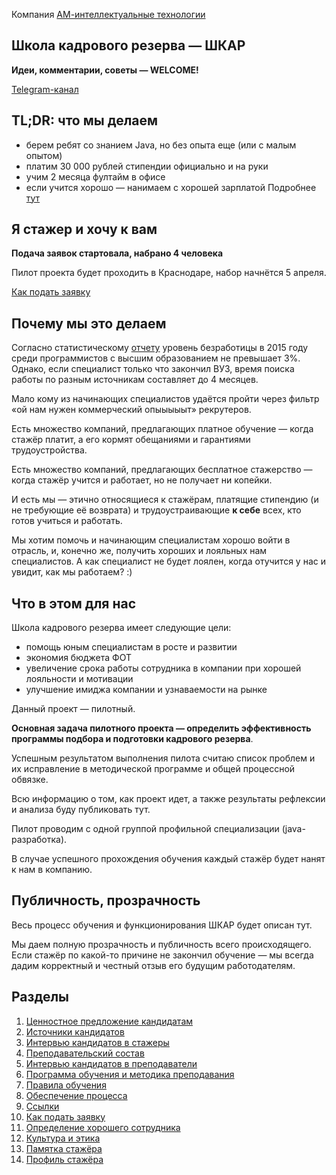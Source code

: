 Компания [АМ-интеллектуальные технологии](https://am-tech.io)

## Школа кадрового резерва — ШКАР

**Идеи, комментарии, советы — WELCOME!**

[Telegram-канал](https://t.me/shkar_amtech)

## TL;DR: что мы делаем
- берем ребят со знанием Java, но без опыта еще (или с малым опытом)
- платим 30 000 рублей стипендии официально и на руки
- учим 2 месяца фултайм в офисе
- если учится хорошо — нанимаем с хорошей зарплатой
Подробнее [тут](1-mentees-evp.md)

## Я стажер и хочу к вам

**Подача заявок стартовала, набрано 4 человека**

Пилот проекта будет проходить в Краснодаре, набор начнётся 5 апреля.

[Как подать заявку](10-apply.md)

## Почему мы это делаем

Согласно статистическому [отчету](https://www.hse.ru/data/2017/06/29/1171183177/IO%202017.%202.%20Obrazovanie%20i%20rynok%20truda.pdf) уровень безработицы в 2015 году среди программистов с высшим образованием не превышает 3%. Однако, если специалист только что закончил ВУЗ, время поиска работы по разным источникам составляет до 4 месяцев.

Мало кому из начинающих специалистов удаётся пройти через фильтр «ой нам нужен коммерческий опыыыыыт» рекрутеров.

Есть множество компаний, предлагающих платное обучение — когда стажёр платит, а его кормят обещаниями и гарантиями трудоустройства.

Есть множество компаний, предлагающих бесплатное стажерство — когда стажёр учится и работает, но не получает ни копейки.

И есть мы — этично относящиеся к стажёрам, платящие стипендию (и не требующие её возврата) и трудоустраивающие **к себе** всех, кто готов учиться и работать.

Мы хотим помочь и начинающим специалистам хорошо войти в отрасль, и, конечно же, получить хороших и лояльных нам специалистов. А как специалист не будет лоялен, когда отучится у нас и увидит, как мы работаем? :)

## Что в этом для нас

Школа кадрового резерва имеет следующие цели:
- помощь юным специалистам в росте и развитии
- экономия бюджета ФОТ
- увеличение срока работы сотрудника в компании при хорошей лояльности и мотивации
- улучшение имиджа компании и узнаваемости на рынке

Данный проект — пилотный.

**Основная задача пилотного проекта — определить эффективность программы подбора и подготовки кадрового резерва**.

Успешным результатом выполнения пилота считаю список проблем и их исправление в методической программе и общей процессной обвязке.

Всю информацию о том, как проект идет, а также результаты рефлексии и анализа буду публиковать тут.

Пилот проводим с одной группой профильной специализации (java-разработка).

В случае успешного прохождения обучения каждый стажёр будет нанят к нам в компанию.

## Публичность, прозрачность

Весь процесс обучения и функционирования ШКАР будет описан тут.

Мы даем полную прозрачность и публичность всего происходящего. Если стажёр по какой-то причине не закончил обучение — мы всегда дадим корректный и честный отзыв его будущим работодателям.

## Разделы

1. [Ценностное предложение кандидатам](1-mentees-evp.md)
2. [Источники кандидатов](2-mentees-sources.md)
3. [Интервью кандидатов в стажеры](3-mentees-interview.md)
4. [Преподавательский состав](4-mentors-sources.md)
5. [Интервью кандидатов в преподаватели](5-mentors-interview.md)
6. [Программа обучения и методика преподавания](6-methodology.md)
7. [Правила обучения](7-code-of-conduct.md)
8. [Обеспечение процесса](8-admin.md)
9. [Ссылки](9-references.md)
10. [Как подать заявку](10-apply.md)
11. [Определение хорошего сотрудника](11-ged.md)
12. [Культура и этика](12-culture-and-ethics.md)
13. [Памятка стажёра](13-newjoiner.md)
14. [Профиль стажёра](14-mentee-profile.md)
